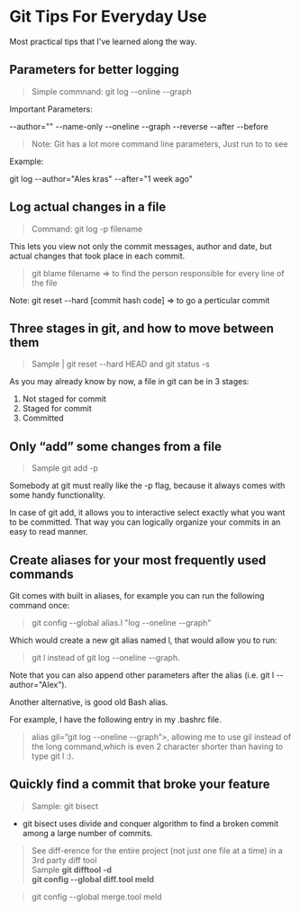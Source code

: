 # Git Tips For Everyday Use

Most practical tips that I've learned along the way.

## Parameters for better logging

> Simple commnand: git log --online --graph

Important Parameters:

--author=""
--name-only
--oneline
--graph
--reverse
--after
--before

> Note: Git has a lot more command line parameters, Just run to <man git-log> to see

Example:

git log --author="Ales kras" --after="1 week ago"


## Log actual changes in a file

> Command: git log -p filename

This lets you view not only the commit messages, author and date, but actual changes that took place in each commit.

> git blame filename    => to find the person responsible for every line of the file


Note: git reset --hard [commit hash code]  => to go a perticular commit


## Three stages in git, and how to move between them

> Sample | git reset --hard HEAD and git status -s

As you may already know by now, a file in git can be in 3 stages:
1. Not staged for commit
2. Staged for commit
3. Committed


## Only “add” some changes from a file

> Sample git add -p

Somebody at git must really like the -p flag, because it always comes with some handy functionality.

In case of git add, it allows you to interactive select exactly what you want to be committed. That way you can logically organize your commits in an easy to read manner.

## Create aliases for your most frequently used commands

Git comes with built in aliases, for example you can run the following command once:

> git config --global alias.l "log --oneline --graph"

Which would create a new git alias named l, that would allow you to run:
 > git l instead of git log --oneline --graph.

Note that you can also append other parameters after the alias (i.e. git l --author="Alex").

Another alternative, is good old Bash alias.

For example, I have the following entry in my .bashrc file.

> alias gil=”git log --oneline --graph”>, allowing me to use gil instead of the long command,which is even 2 character shorter than having to type git l :).


## Quickly find a commit that broke your feature

> Sample: git bisect

- git bisect uses divide and conquer algorithm to find a broken commit among a large number of commits.

> See diff-erence for the entire project (not just one file at a time) in a 3rd party diff tool
<br> Sample **git difftool -d**
<br> **git config --global diff.tool meld**

> git config --global merge.tool meld